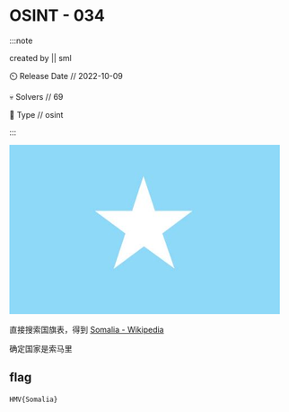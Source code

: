 # OSINT - 034

:::note

created by || sml

⏲️ Release Date // 2022-10-09

💀 Solvers // 69

🧩 Type // osint

:::

![img](img/image_20240248-234836.png)

直接搜索国旗表，得到 [Somalia - Wikipedia](https://en.wikipedia.org/wiki/Somalia)

确定国家是索马里

## flag

```plaintext
HMV{Somalia}
```

